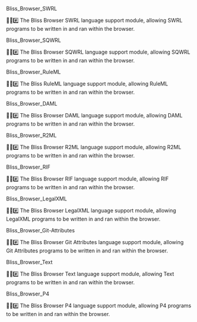 
Bliss_Browser_SWRL

🌳️🌐️#️⃣️ The Bliss Browser SWRL language support module, allowing SWRL programs to be written in and ran within the browser.

Bliss_Browser_SQWRL

🌳️🌐️#️⃣️ The Bliss Browser SQWRL language support module, allowing SQWRL programs to be written in and ran within the browser.

Bliss_Browser_RuleML

🌳️🌐️#️⃣️ The Bliss RuleML language support module, allowing RuleML programs to be written in and ran within the browser.

Bliss_Browser_DAML

🌳️🌐️#️⃣️ The Bliss Browser DAML language support module, allowing DAML programs to be written in and ran within the browser.

Bliss_Browser_R2ML

🌳️🌐️#️⃣️ The Bliss Browser R2ML language support module, allowing R2ML programs to be written in and ran within the browser.

Bliss_Browser_RIF

🌳️🌐️#️⃣️ The Bliss Browser RIF language support module, allowing RIF programs to be written in and ran within the browser.

Bliss_Browser_LegalXML

🌳️🌐️#️⃣️ The Bliss Browser LegalXML language support module, allowing LegalXML programs to be written in and ran within the browser.

Bliss_Browser_Git-Attributes

🌳️🌐️#️⃣️ The Bliss Browser Git Attributes language support module, allowing Git Attributes programs to be written in and ran within the browser.

Bliss_Browser_Text

🌳️🌐️#️⃣️ The Bliss Browser Text language support module, allowing Text programs to be written in and ran within the browser.

Bliss_Browser_P4

🌳️🌐️#️⃣️ The Bliss Browser P4 language support module, allowing P4 programs to be written in and ran within the browser.

